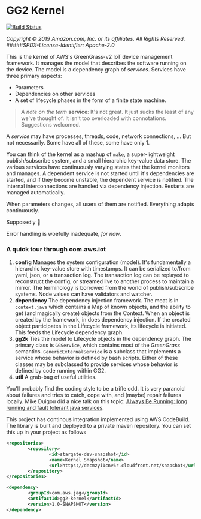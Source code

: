 # GG2 Kernel
[![Build Status](https://codebuild.us-west-2.amazonaws.com/badges?uuid=eyJlbmNyeXB0ZWREYXRhIjoiQmkyeEZPT3VpbGFjUDdNUC9Hc2hqZ0NYdEtCdUMxcFVXRUpOWVFTcmhicmZ0N05MVmlqb3Vwa0JFT2JhK2FUdjBaODdHUFJXVU5rMVM0RDhoRmlMY2ZFPSIsIml2UGFyYW1ldGVyU3BlYyI6IktQVGdUaU5Pc2M3V0tYU2IiLCJtYXRlcmlhbFNldFNlcmlhbCI6MX0%3D&branch=master)](https://us-west-2.console.aws.amazon.com/codesuite/codebuild/projects/Stargate-Dev-Build)

*Copyright &copy; 2019 Amazon.com, Inc. or its affiliates. All Rights Reserved.*
#####*SPDX-License-Identifier: Apache-2.0*

This is the kernel of AWS's GreenGrass-v2 IoT device management framework.  It manages the model that describes the software running on the device.  The model is a dependency graph of *services*.  Services have three primary aspects:

* Parameters
* Dependencies on other services
* A set of lifecycle phases in the form of a finite state machine.

> *A note on the term* **service**:  It's not great.  It just sucks the least of any we've thought of. It isn't too overloaded with connotations.  Suggestions welcomed.

A *service* may have processes, threads, code, network connections, ... But not
necessarily.  Some have all of these, some have only 1.

You can think of the kernel as a mashup of `make`, a super-lightweight publish/subscribe system, and a small hierarchic key-value data store.  The various services have continuously varying states that the kernel monitors and manages.  A dependent service is not started until it's dependencies are started, and if they become unstable, the dependent service is notified.  The internal interconnections are handled via dependency injection. Restarts are managed automatically.

When parameters changes, all users of them are notified.  Everything adapts continuously.

Supposedly  **&#129327;**

Error handling is woefully inadequate, *for now*.

### A quick tour through com.aws.iot
1. **config** Manages the system configuration (model).  It's fundamentally a hierarchic key-value store with timestamps.  It can be serialized to/from yaml, json, or a transaction log.  The transaction log can be replayed to reconstruct the config, or streamed live to another process to maintain a mirror. The terminology is borrowed from the world of publish/subscribe systems.  Node values can have validators and watcher.
2. **dependency** The dependency injection framework.  The meat is in `context.java` which contains a Map of known objects, and the ability to get (and magically create) objects from the Context.  When an object is created by the framework, in does dependency injection.  If the created object participates in the Lifecycle framework, its lifecycle is initiated.  This feeds the Lifecycle dependency graph.
3. **gg2k** Ties the model to Lifecycle objects in the dependency graph.  The primary class is `GGService`, which contains most of the *GreenGrass* semantics.  `GenericExternalService` is a subclass that implements a service whose behavior is defined by bash scripts.  Either of these classes may be subclassed to provide services whose behavior is defined by code running within GG2.
4. **util** A grab-bag of useful utilities.

You'll probably find the coding style to be a trifle odd.  It is very paranoid about failures and tries to catch, cope with, and (maybe) repair failures locally.  Mike Duigou did a nice talk on this topic: [Always Be Running: long running and fault tolerant java services](https://youtu.be/agXce0lSo60).


This project has continous integration implemented using AWS CodeBuild. The library is built and deployed to a private maven repository.
You can set this up in your project as follows 

```xml
<repositories>
        <repository>
                <id>stargate-dev-snapshot</id>
                <name>Kernel Snapshot</name>
                <url>https://decmzyi1cnv6r.cloudfront.net/snapshot</url>
        </repository>
</repositories>
```

```xml
<dependency>
        <groupId>com.aws.jag</groupId>
        <artifactId>gg2-kernel</artifactId>
        <version>1.0-SNAPSHOT</version>
</dependency>
```

